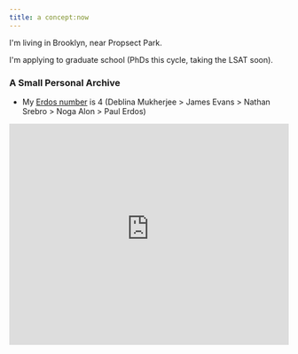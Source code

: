 ```yaml
---
title: a concept:now
---
```


I'm living in Brooklyn, near Propsect Park. 

I'm applying to graduate school (PhDs this cycle, taking the LSAT soon). 


### A Small Personal Archive
  
- My [Erdos number](https://en.wikipedia.org/wiki/Erd%C5%91s_number) is 4 (Deblina Mukherjee > James Evans > Nathan Srebro > Noga Alon > Paul Erdos)

<iframe src="https://deblina-understandingamaranthchipmunk.web.val.run/widget" width="100%" height="400" frameborder="0"></iframe>


